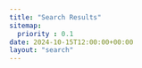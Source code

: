 ```yaml
---
title: "Search Results"
sitemap:
  priority : 0.1
date: 2024-10-15T12:00:00+00:00
layout: "search"
---
```

